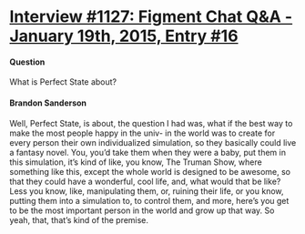 # [Interview #1127: Figment Chat Q&A - January 19th, 2015, Entry #16](https://www.theoryland.com/intvmain.php?i=1127#16)

#### Question

What is Perfect State about?

#### Brandon Sanderson

Well, Perfect State, is about, the question I had was, what if the best way to make the most people happy in the univ- in the world was to create for every person their own individualized simulation, so they basically could live a fantasy novel. You, you’d take them when they were a baby, put them in this simulation, it’s kind of like, you know, The Truman Show, where something like this, except the whole world is designed to be awesome, so that they could have a wonderful, cool life, and, what would that be like? Less you know, like, manipulating them, or, ruining their life, or you know, putting them into a simulation to, to control them, and more, here’s you get to be the most important person in the world and grow up that way. So yeah, that, that’s kind of the premise.

